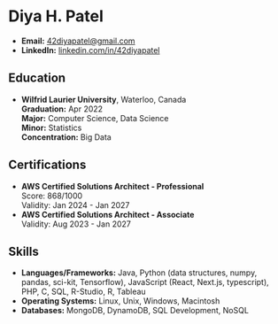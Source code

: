 # Diya H. Patel

- **Email:** 42diyapatel@gmail.com
- **LinkedIn:** [linkedin.com/in/42diyapatel](https://www.linkedin.com/in/42diyapatel)

## Education

- **Wilfrid Laurier University**, Waterloo, Canada  
  **Graduation:** Apr 2022  
  **Major:** Computer Science, Data Science  
  **Minor:** Statistics  
  **Concentration:** Big Data

## Certifications

- **AWS Certified Solutions Architect - Professional**  
  Score: 868/1000  
  Validity: Jan 2024 - Jan 2027
- **AWS Certified Solutions Architect - Associate**  
  Validity: Aug 2023 - Jan 2027

## Skills

- **Languages/Frameworks:** Java, Python (data structures, numpy, pandas, sci-kit, Tensorflow), JavaScript (React, Next.js, typescript), PHP, C, SQL, R-Studio, R, Tableau
- **Operating Systems:** Linux, Unix, Windows, Macintosh
- **Databases:** MongoDB, DynamoDB, SQL Development, NoSQL

